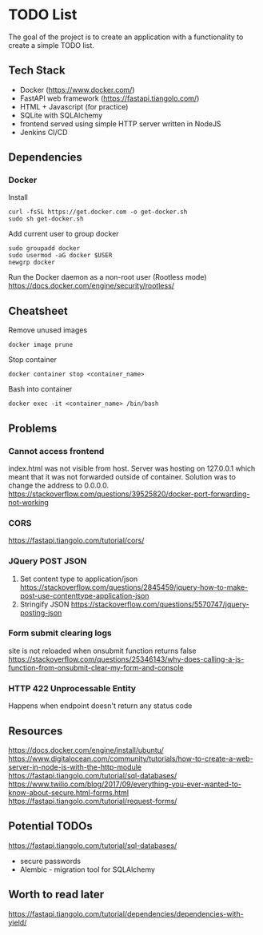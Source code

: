 # TODO List
The goal of the project is to create an application with a functionality to create a simple TODO list.

## Tech Stack
* Docker (https://www.docker.com/)
* FastAPI web framework (https://fastapi.tiangolo.com/) 
* HTML + Javascript (for practice)
* SQLite with SQLAlchemy
* frontend served using simple HTTP server written in NodeJS
* Jenkins CI/CD

## Dependencies
### Docker
Install
```
curl -fsSL https://get.docker.com -o get-docker.sh
sudo sh get-docker.sh
```
Add current user to group docker
```
sudo groupadd docker
sudo usermod -aG docker $USER
newgrp docker 
```
Run the Docker daemon as a non-root user (Rootless mode)
https://docs.docker.com/engine/security/rootless/

## Cheatsheet
Remove unused images
```
docker image prune
```
Stop container
```
docker container stop <container_name>
```
Bash into container
```
docker exec -it <container_name> /bin/bash
```

## Problems
### Cannot access frontend
index.html was not visible from host. Server was hosting on 127.0.0.1 which meant that it was not forwarded outside of container. Solution was to change the address to 0.0.0.0.
https://stackoverflow.com/questions/39525820/docker-port-forwarding-not-working
### CORS
https://fastapi.tiangolo.com/tutorial/cors/
### JQuery POST JSON
1. Set content type to application/json
https://stackoverflow.com/questions/2845459/jquery-how-to-make-post-use-contenttype-application-json
2. Stringify JSON
https://stackoverflow.com/questions/5570747/jquery-posting-json
### Form submit clearing logs
site is not reloaded when onsubmit function returns false
https://stackoverflow.com/questions/25346143/why-does-calling-a-js-function-from-onsubmit-clear-my-form-and-console
### HTTP 422 Unprocessable Entity
Happens when endpoint doesn't return any status code

## Resources
https://docs.docker.com/engine/install/ubuntu/
https://www.digitalocean.com/community/tutorials/how-to-create-a-web-server-in-node-js-with-the-http-module
https://fastapi.tiangolo.com/tutorial/sql-databases/
https://www.twilio.com/blog/2017/09/everything-you-ever-wanted-to-know-about-secure.html-forms.html
https://fastapi.tiangolo.com/tutorial/request-forms/

## Potential TODOs
https://fastapi.tiangolo.com/tutorial/sql-databases/
* secure passwords
* Alembic - migration tool for SQLAlchemy

## Worth to read later
https://fastapi.tiangolo.com/tutorial/dependencies/dependencies-with-yield/
